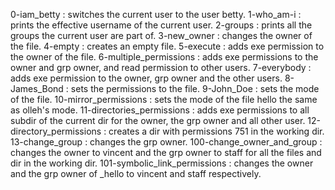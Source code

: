 0-iam_betty : switches the current user to the user betty.
1-who_am-i : prints the effective username of the current user.
2-groups : prints all the groups the current user are part of.
3-new_owner : changes the owner of the file.
4-empty : creates an empty file.
5-execute : adds exe permission to the owner of the file.
6-multiple_permissions : adds exe permissions to the owner and grp owner, and read permission to other users.
7-everybody : adds exe permission to the owner, grp owner and the other users.
8-James_Bond : sets the permissions to the file.
9-John_Doe : sets the mode of the file.
10-mirror_permissions : sets the mode of the file hello the same as olleh's mode.
11-directories_permissions : adds exe permissions to all subdir of the current dir for the owner, the grp owner and all other user.
12-directory_permissions : creates a dir with permissions 751 in the working dir.
13-change_group : changes the grp owner.
100-change_owner_and_group : changes the owner to vincent and the grp owner to staff for all the files and dir in the working dir.
101-symbolic_link_permissions : changes the owner and the grp owner of _hello to vincent and staff respectively.

